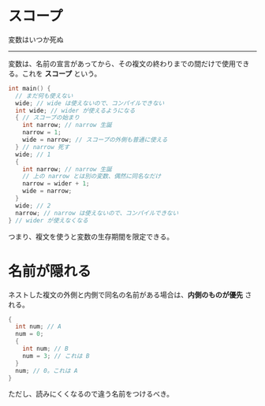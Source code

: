 # スコープ

変数はいつか死ぬ

---

変数は、名前の宣言があってから、その複文の終わりまでの間だけで使用できる。これを **スコープ** という。

```cpp
int main() {
  // まだ何も使えない
  wide; // wide は使えないので、コンパイルできない
  int wide; // wider が使えるようになる
  { // スコープの始まり
    int narrow; // narrow 生誕
    narrow = 1;
    wide = narrow; // スコープの外側も普通に使える
  } // narrow 死す
  wide; // 1
  {
    int narrow; // narrow 生誕
    // 上の narrow とは別の変数、偶然に同名なだけ
    narrow = wider + 1;
    wide = narrow;
  }
  wide; // 2
  narrow; // narrow は使えないので、コンパイルできない
} // wider が使えなくなる
```

つまり、複文を使うと変数の生存期間を限定できる。


# 名前が隠れる

ネストした複文の外側と内側で同名の名前がある場合は、**内側のものが優先** される。

```cpp
{
  int num; // A
  num = 0;
  {
    int num; // B
    num = 3; // これは B
  }
  num; // 0。これは A
}
```

ただし、読みにくくなるので違う名前をつけるべき。